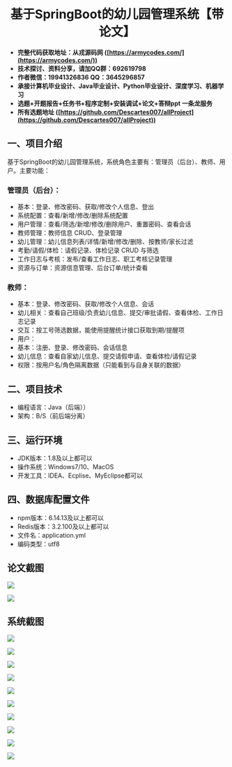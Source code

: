 <h1 align="center">基于SpringBoot的幼儿园管理系统【带论文】</h1></p>

- <b>完整代码获取地址：从戎源码网 ([https://armycodes.com/](https://armycodes.com/))</b>
- <b>技术探讨、资料分享，请加QQ群：692619798</b>
- <b>作者微信：19941326836  QQ：3645296857</b>
- <b>承接计算机毕业设计、Java毕业设计、Python毕业设计、深度学习、机器学习</b>
- <b>选题+开题报告+任务书+程序定制+安装调试+论文+答辩ppt 一条龙服务</b>
- <b>所有选题地址 ([https://github.com/Descartes007/allProject](https://github.com/Descartes007/allProject)) </b>

## 一、项目介绍

基于SpringBoot的幼儿园管理系统，系统角色主要有：管理员（后台）、教师、用户。主要功能：
### 管理员（后台）：
- 基本：登录、修改密码、获取/修改个人信息、登出
- 系统配置：查看/新增/修改/删除系统配置
- 用户管理：查看/筛选/新增/修改/删除用户、重置密码、查看会话
- 教师管理：教师信息 CRUD、登录管理
- 幼儿管理：幼儿信息列表/详情/新增/修改/删除、按教师/家长过滤
- 考勤/请假/体检：请假记录、体检记录 CRUD 与筛选
- 工作日志与考核：发布/查看工作日志、职工考核记录管理
- 资源与订单：资源信息管理、后台订单/统计查看
### 教师：
- 基本：登录、修改密码、获取/修改个人信息、会话
- 幼儿相关：查看自己班级/负责幼儿信息、提交/审批请假、查看体检、工作日志记录
- 交互：按工号筛选数据，能使用提醒统计接口获取到期/提醒项
- 用户：
- 基本：注册、登录、修改密码、会话信息
- 幼儿信息：查看自家幼儿信息、提交请假申请、查看体检/请假记录
- 权限：按用户名/角色隔离数据（只能看到与自身关联的数据）

## 二、项目技术

- 编程语言：Java（后端））
- 架构：B/S（前后端分离）


## 三、运行环境

- JDK版本：1.8及以上都可以
- 操作系统：Windows7/10、MacOS
- 开发工具：IDEA、Ecplise、MyEclipse都可以

## 四、数据库配置文件

- npm版本：6.14.13及以上都可以
- Redis版本：3.2.100及以上都可以
- 文件名：application.yml
- 编码类型：utf8

## 论文截图

![](screenshot/1.png)

![](screenshot/2.png)

## 系统截图

![](screenshot/3.png)

![](screenshot/4.png)

![](screenshot/5.png)

![](screenshot/6.png)

![](screenshot/7.png)

![](screenshot/8.png)

![](screenshot/9.png)

![](screenshot/10.png)

![](screenshot/11.png)

![](screenshot/12.png)
